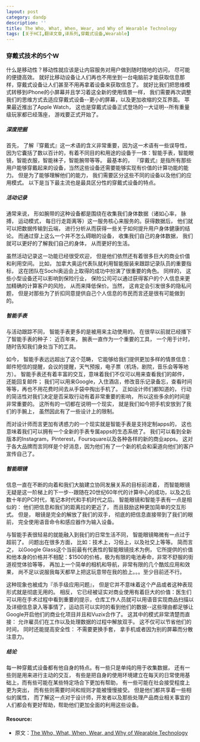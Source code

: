 ```yaml
---
layout: post
category: dandp
description: ''
title: The Who, What, When, Wear, and Why of Wearable Technology
tags: [关于HCI,翻译文章,译系列,穿戴式设备,Wearable]
---
```


<h3>穿戴式技术的5个W</h3>

<p>什么是移动性？移动性就应该是让内容服务对用户做到随时随地的访问， 尽可能的便捷高效。 就好比移动设备让人们再也不用坐到一台电脑前才能获取信息那样，穿戴式设备让人们甚至不用再拿着设备来获取信息了。 就好比我们把思维模式转移到iPhone的小屏幕并且学习着这全新的使用情景一样， 我们需要再次调整我们的思维方式去适应穿戴式设备--更小的屏幕，以及更加收缩的交互界面。 苹果最近推出了Apple Watch， 这也是穿戴式设备正式登场的一大证明--所有重量级玩家都已经落座， 游戏要正式开始了。</p>

<h5>深度挖掘</h5>

<p>首先， 了解『穿戴式』这一术语的含义非常重要，因为这一术语有一些误导性， 因为它囊括了数以百计的，有着不同目的和用途的设备于一体：智能手表，智能眼镜，智能衣服，智能袜子，智能腕带等等。 最基本的， 『穿戴式』是指所有那些用户能够穿戴起来的设备，当然这些设备还需要能够实现有价值的计算功能的能力。 但是为了能够理解他们的能力， 我们需要区分这些不同的设备以及他们的应用模式。 以下是当下最主流也是最具区分性的穿戴式设备的特点。</p>

<h5>活动记录</h5>

<p>通常来说， 形如腕带的这种设备都是围绕在收集我们身体数据（诸如心率， 脉搏， 运动模式， 每日行走距离等）这一服务核心来服务的。获得数据后， 他们就可以把数据传输到云端， 进行分析从而获得一些关于如何提升用户身体健康的结论。 而通过穿上这么一个并不怎么碍眼的设备， 收集我们自己的身体数据， 我们就可以更好的了解我们自己的身体， 从而更好的生活。</p>
<!--more-->


<p>虽然活动记录这一功能已经很受欢迎， 但是他们依然还有着很多巨大的商业价值和利用空间。 比如， 加拿大奥运代表队就利用智能服装来跟踪记录队员的重要指标， 这在团队在Sochi奥运会上取得的成功中扮演了很重要的角色。 同样的， 这些小型设备还可以影响到保险行业， 保险公司可以通过获得客户的个人信息来更加精确的计算客户的风险， 从而来降低保价。当然， 这肯定会引发很多的隐私问题， 但是对那些为了折扣同意提供自己个人信息的市民而言还是很有可能做到的。</p>

<h5>智能手表</h5>

<p>与活动跟踪不同， 智能手表更多的是被用来主动使用的。 在很早以前就已经播下了智能手表的种子： 近百年来， 腕表一直作为一个重要的工具， 一个用于计时，随时告知我们身处当下的工具。</p>

<p>如今， 智能手表远远超出了这个范畴， 它能够给我们提供更加多样的情景信息： 邮件短信的提醒，会议的提醒，天气预报，电子票（机场，剧院，音乐会等等地方）。 智能手表还有着丰富的交互，意味着我们不仅可以用来查看我们的邮件， 还能回复邮件； 我们可以用来Google，入住酒店，修改音乐记录备忘，查看时间等等，再也不用花费时间去从手袋中掏出手机了。 正如设计师们都知道的， 行动的简洁性对我们决定是否采取行动有着非常重要的影响， 所以这些多余的时间是非常重要的。 这所有的一切都在说明一个现实， 就是我们如今把手机安放到了我们的手腕上， 虽然因此有了一些设计上的限制。</p>

<p>而对设计师而言更加有诱惑力的一个现实就是智能手表是支持定制apps的， 这也意味着我们可以拥有一个全新的手表专属apps的生态系统了。 我们可以看到全新版本的Instagram，Pinterest，Foursquare以及各种各样的新的商业apps。 这对于各大品牌而言同样是个好消息，因为他们有了一个新的机会和渠道向他们的客户宣传自己了。</p>

<h5>智能眼镜</h5>

<p>信息一直在不断的向着和我们大脑建立协同发展关系的目标前进着， 而智能眼镜无疑是这一阶梯上的下一步--跟随在20世纪60年代的计算中心的成功，以及之后数十年的PC时代，笔记本时代和手机时代之后。 智能眼镜和智能手表有一点是相似的： 他们把信息和我们的距离拉的更近了， 而且鼓励这种更加简单的交互形式。 但是， 眼镜是完全的解放了我们的双手， 彻底的把信息直接带到了我们的眼前， 完全使用语音命令和感应器作为输入设备。</p>

<p>与智能手表很轻易的就能融入到我们的日常生活不同， 智能眼镜略微有一点过于超前了。 问题出在很多方面， 比如：技术上，习俗上，以及社交上等等。 简而言之， 以Google Glass这个当前最有代表性的智能眼镜技术为例， 它所提供的价值和他本身的价格并不相配：$1500的价格，极为有限的电池寿命，非常不舒服的街道视觉体验等等， 再加上一个简单的相机和导航，非常有限的几个酷炫应用和效果， 尚不足以说服我每天都早上把这玩意带在我的脸上。。。至少目前还不行。</p>

<p>这种现象也被成为『杀手级应用问题』， 但是它并不意味着这个产品或者这种表现形式就是彻底无用的。 相反， 它已经被证实对商业使用有着巨大的价值：医生们可以用在手术过程中看到重要的提示，仓库工作人员就可以用语音实现商品扫描以及详细信息录入等事情了，运动员可以实时的看到他们的数据--这些理由都足够让Google开启他们的商业化项目并且和Vuzix合作了。 这其中的模式非常清楚而直接： 允许雇员们在工作以及处理数据的过程中解放双手。 这不仅可以节省他们的时间， 同时还能提高安全性： 不需要更换手套， 拿手机或者因为别的屏幕而分散注意力。</p>

<h5>结论</h5>

<p>每一种穿戴式设备都有他自身的特点。有一些只是单纯的用于收集数据， 还有一些则是用来进行主动的交互， 有些是把自身的使用环境建立在每天的日常使用基础上，而有些可能在某些特定场合下更加有帮助， 有一些可能在社会接受程度上更为突出， 而有些则需要时间和规则才能被慢慢接受。 但是他们都共享着一些相似的属性， 而了解这一点对于设计师，开发者以及那些处理产品商业相关事宜的人们都会有更好帮助，帮助他们更加全面的利用这些设备。</p>

<h4>Resource:</h4>

<ul>
<li>原文：<a href="http://uxmag.com/articles/the-who-what-when-wear-and-why-of-wearable-technology">The Who, What, When, Wear, and Why of Wearable Technology</a></li>
</ul>

